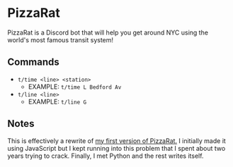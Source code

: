 # PizzaRat
PizzaRat is a Discord bot that will help you get around NYC using the world's most famous transit system!

## Commands
  * `t/time <line> <station>`
    * EXAMPLE: `t/time L Bedford Av`
  * `t/line <line>`
    * EXAMPLE: `t/line G`

## Notes
This is effectively a rewrite of [my first version of PizzaRat.](https://github.com/aaronpagoada/pizza-rat.js) I initially made it using JavaScript but I kept running into this problem that I spent about two years trying to crack. Finally, I met Python and the rest writes itself.